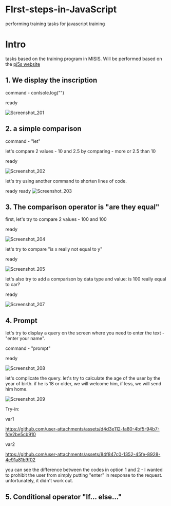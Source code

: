 # FIrst-steps-in-JavaScript
performing training tasks for javascript training

# Intro

tasks based on the training program in MISIS. Will be performed based on the [pj5s website](https://editor.p5js.org/)

## 1. We display the inscription

command - conlsole.log("")

ready

![Screenshot_201](https://github.com/user-attachments/assets/ae508f67-5181-4056-a372-e10689fc18e7)

## 2. a simple comparison

command - "let"

let's compare 2 values - 10 and 2.5 by comparing - more or 2.5 than 10

ready

![Screenshot_202](https://github.com/user-attachments/assets/2ca46258-3334-48f7-a4c6-f43db32e25fb)

let's try using another command to shorten lines of code.

ready
ready
![Screenshot_203](https://github.com/user-attachments/assets/14282c06-07da-4c96-b05f-37c0255da359)

## 3. The comparison operator is "are they equal"

first, let's try to compare 2 values - 100 and 100

ready

![Screenshot_204](https://github.com/user-attachments/assets/5628e521-4b5a-41d8-93f8-0830479a4fde)

let's try to compare "is x really not equal to y"

ready

![Screenshot_205](https://github.com/user-attachments/assets/832fb03c-5abd-4fa1-a78e-41162fda151e)

let's also try to add a comparison by data type and value: is 100 really equal to car?

ready

![Screenshot_207](https://github.com/user-attachments/assets/adab651b-1a8f-40f6-8a84-07c8d2659b93)

## 4. Prompt

let's try to display a query on the screen where you need to enter the text - "enter your name".

command - "prompt"

ready

![Screenshot_208](https://github.com/user-attachments/assets/b8a8b7c3-5671-4e10-bd3a-b2e3d13d2436)

let's complicate the query. let's try to calculate the age of the user by the year of birth. if he is 18 or older, we will welcome him, if less, we will send him home.

![Screenshot_209](https://github.com/user-attachments/assets/3da8f746-b3f1-4619-828a-fb74b79438e3)

Try-in:

var1

https://github.com/user-attachments/assets/d4d3e112-fa80-4bf5-94b7-fde2be5cb910

var2



https://github.com/user-attachments/assets/84f847c0-1352-45fe-8928-4e91a81b9f02

you can see the difference between the codes in option 1 and 2 - I wanted to prohibit the user from simply putting "enter" in response to the request. unfortunately, it didn't work out.

## 5. Conditional operator "If... else..."





